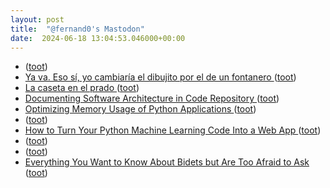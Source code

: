 ```yaml
---
layout: post
title:  "@fernand0's Mastodon"
date:  2024-06-18 13:04:53.046000+00:00
---
```

*  [ ](https://mastodon.social/@vrruiz) ([toot](https://mastodon.social/@fernand0/112637764766585344))
*  [Ya va. Eso sí, yo cambiaría el dibujito por el de un fontanero ](https://mastodon.social/@fernand0/112637622968879492) ([toot](https://mastodon.social/@fernand0/112637622968879492))
*  [La caseta en el prado ](https://www.flickr.com/photos/fernand0/53763929529) ([toot](https://mastodon.social/@fernand0/112637410786816597))
*  [Documenting Software Architecture in Code Repository ](https://medium.com/software-architecture-foundations/documenting-software-architecture-in-code-repository-74716412b0a) ([toot](https://mastodon.social/@fernand0/112637358009918661))
*  [Optimizing Memory Usage of Python Applications ](https://dev.to/martinheinz/optimizing-memory-usage-of-python-applications-2hh) ([toot](https://mastodon.social/@fernand0/112637095404785975))
*  [ ](https://mastodon.social/@rb3n) ([toot](https://mastodon.social/@fernand0/112637072122791179))
*  [How to Turn Your Python Machine Learning Code Into a Web App ](https://dev.to/code_jedi/how-to-turn-your-python-machine-learning-code-into-a-web-app-2hf) ([toot](https://mastodon.social/@fernand0/112636915425777045))
*  [ ](https://floss.social/@jgbarah) ([toot](https://mastodon.social/@fernand0/112636794141379130))
*  [ ](https://mastodon.social/@vrruiz) ([toot](https://mastodon.social/@fernand0/112636791718055574))
*  [Everything You Want to Know About Bidets but Are Too Afraid to Ask ](https://www.domino.com/content/bidet-benefits) ([toot](https://mastodon.social/@fernand0/112636601852240723))
